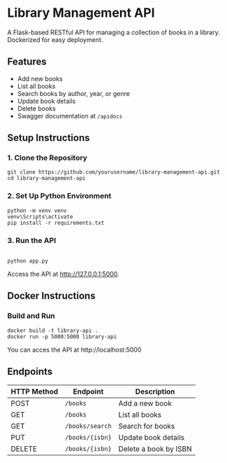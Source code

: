 # Library Management API

A Flask-based RESTful API for managing a collection of books in a library.
Dockerized for easy deployment.

## Features
- Add new books
- List all books
- Search books by author, year, or genre
- Update book details
- Delete books 
- Swagger documentation at `/apidocs`

## Setup Instructions
### 1. Clone the Repository
```
git clone https://github.com/yourusername/library-management-api.git
cd library-management-api
```
### 2. Set Up Python Environment
```
python -m venv venv
venv\Scripts\activate
pip install -r requirements.txt
```

### 3. Run the API
```

python app.py
```
Access the API at http://127.0.0.1:5000.

## Docker Instructions
### Build and Run
```
docker build -t library-api .
docker run -p 5000:5000 library-api
```
You can acces the API at http://localhost:5000


## Endpoints
| HTTP Method | Endpoint           | Description               |
|-------------|--------------------|---------------------------|
| POST        | `/books`           | Add a new book            |
| GET         | `/books`           | List all books            |
| GET         | `/books/search`    | Search for books          |
| PUT         | `/books/{isbn}`    | Update book details       |
| DELETE      | `/books/{isbn}`    | Delete a book by ISBN     |

